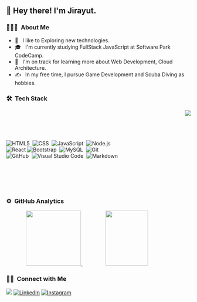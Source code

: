 ## 👋  Hey there! I'm Jirayut.

### 👨🏻‍💻 &nbsp;About Me

- 🤔 &nbsp; I like to Exploring new technologies.
- 🎓 &nbsp; I'm currently studying FullStack JavaScript at Software Park CodeCamp.
- 🌱 &nbsp; I'm on track for learning more about Web Development, Cloud Architecture.
- ✍️ &nbsp; In my free time, I pursue Game Development and Scuba Diving as hobbies.



### 🛠 &nbsp;Tech Stack
   <img src="https://cdn.dribbble.com/users/1928646/screenshots/4884082/media/8147bc69f7ec23dc42e282c7869b9e1e.gif" align="right" >
   <br>
   <br>
   <br>
   <br>
   
  ![HTML5](https://img.shields.io/badge/-HTML5-333333?style=flat&logo=HTML5)&nbsp;
  ![CSS](https://img.shields.io/badge/-CSS-333333?style=flat&logo=CSS3&logoColor=1572B6)&nbsp;
  ![JavaScript](https://img.shields.io/badge/-JavaScript-333333?style=flat&logo=javascript)&nbsp;
  ![Node.js](https://img.shields.io/badge/-Node.js-333333?style=flat&logo=node.js)&nbsp;\
  ![React](https://img.shields.io/badge/-React-333333?style=flat&logo=react)
  ![Bootstrap](https://img.shields.io/badge/-Bootstrap-333333?style=flat&logo=bootstrap&logoColor=563D7C)&nbsp;
  ![MySQL](https://img.shields.io/badge/-MySQL-333333?style=flat&logo=mysql)&nbsp;
  ![Git](https://img.shields.io/badge/-Git-333333?style=flat&logo=git)&nbsp;\
  ![GitHub](https://img.shields.io/badge/-GitHub-333333?style=flat&logo=github)&nbsp;
  ![Visual Studio Code](https://img.shields.io/badge/-Visual%20Studio%20Code-333333?style=flat&logo=visual-studio-code&logoColor=007ACC)&nbsp;
  ![Markdown](https://img.shields.io/badge/-Markdown-333333?style=flat&logo=markdown)&nbsp;
  
 

<br>
<br>
<br>
<br>


### ⚙️ &nbsp;GitHub Analytics

<p align="center">
<a href="https://github.com/ToEzBit">
  <img height="150em" src="https://github-readme-stats.vercel.app/api?username=ToEzBit&theme=aura&show_icons=true" />
  <img height="150em" width = "48%"src="https://github-readme-stats.vercel.app/api/top-langs/?username=ToEzBit&theme=aura&layout=compact"/>
</a>
</p>


### 🤝🏻 &nbsp;Connect with Me

<p >
<a href="https://www.facebook.com/100007751956655"><img src="https://img.shields.io/badge/-Jirayut Natrachart-1877F2?style=flat&logo=Facebook&logoColor=white"/></a>
<a href="https://www.linkedin.com/in/jirayut-natrachart-367915199"/><img alt="LinkedIn" src="https://img.shields.io/badge/Jirayut-blue?style=flat-square&logo=linkedin"></a>
<a href="https://www.instagram.com/iamjirayut/"><img alt="Instagram" src="https://img.shields.io/badge/iamjirayut-white?style=flat-square&logo=instagram"></a>
</p>



